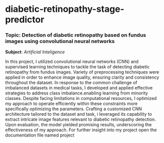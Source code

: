 # diabetic-retinopathy-stage-predictor

### **Topic**: Detection of diabetic retinopathy based on fundus images using convolutional neural networks    
**Subject**: _Artificial Inteligence_

In this project, I utilized convolutional neural networks (CNN) and supervised learning techniques to tackle the task of detecting diabetic retinopathy from fundus images.
Variety of preprocessing techniques were applied in order to enhance image quality, ensuring clarity and consistency throughout the dataset.
In response to the common challenge of imbalanced datasets in medical tasks, I developed and applied effective strategies to address class imbalance.enabling learning from minority classes.
Despite facing limitations in computational resources, I optimized my approach to operate efficiently within these constraints more specifically optimizing the parameters.
Crafting a customized CNN architecture tailored to the dataset and task, i leveraged its capability to extract intricate image features relevant to diabetic retinopathy detection. 
Upon evaluation, the model yielded promising results, underscoring the effectiveness of my approach. For further insight into my project open the documentation file 
named project
